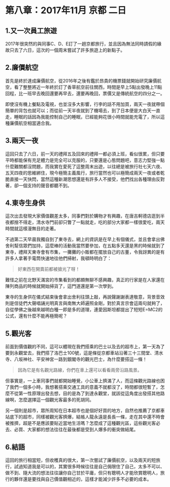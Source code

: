 # 第八章：2017年11月 京都 二日

## 1.又一次員工旅遊
2017年很突然的與同事C、D、E訂了一趟京都旅行，並且因為無法同時請假的緣故只去了六日，這次的一個周末嘗試了許多旅遊上的新點子。

## 2.廉價航空
首先是終於達成廉價航空，從2016年之後有鑑於昂貴的機票錢就開始研究廉價航空，看了整整將近一年終於訂了香草航空前往關西，時間是早上5點出發晚上11點回程，比一班早去晚回還要再早去，還要再晚回，票價又是傳統航空的四分之一。

即使沒有機上餐點及電視，也並沒多大影響，行李的話不用加買，兩天一夜就帶個簡單的背包也就可以；而從前一天半夜就到了機場去，到了日本便是大白天一直走，睡眠的話因為我能控制自己的睡眠，已經能夠花很小時間就能充電了，所以這種廉價航空相當適合我。

## 3.兩天一夜
這回只去了六日，前一天的禮拜五及回來的禮拜一都必須上班，看似很累，但只要平時都能保有充足體力是完全可以克服的，只要還是心態問題吧，意志力堅強一點什麼難關都沒問題，而我實在愛死了這整周末出遊，以往總是被旅行社七天六夜、五天四夜的思維綁住，現今極簡主義風行，旅行當然也可以極簡成兩天一夜或者乾脆直接一天快閃，當然這種新潮思想還是有許多人不接受，他們找出各種理由反對著，卻一個支持的聲音都聽不到。

## 4.東寺生身供
這次出去發現大家價值觀差太多，同事們對於購物才有興趣，在唐吉軻德店逛到半夜都捨不得走，清水寺門前卻只瞥了一點就走，吃的部分大家都一樣很愛吃，兩天時間就這樣漫無目的走著。

不過第二天早晨我獨自到了東寺去，網上的資訊是在早上有個儀式，並且會拿出佛舍利幫信眾們加持，這麼棒的活動我當然要參加，在五點多天還是黑的時候就到了東寺，禮拜天東寺會有市集，一攤攤的小販都在擺放自己的古董，令我訝異的是有許多人拿著手電筒快速地往他們掃射，我頓時明白了：

> 好東西在開賣前都被搶光了呀！

難怪之前在北野天滿宮的市集看到的都頗無聊不感興趣，真正的行家是在人家還在陳列商品的時候就開始掃貨了，這門道還是第一次學到。

東寺的生身供在儀式結束後會拿出舍利往頭上敲，再說聲謝謝表達敬意，背景音效則是信徒們大聲唱誦光明真言與南無大師遍照金剛，對於真言宗會這兩句就夠了，自從學佛之後越來越明白種一即是多的道理，連愛因斯坦都提出了短短E=MC2的公式，還有什麼不能再極簡呢？

## 5.觀光客
前面到價值觀的不同，這可以體現在我們搭乘的巴士以及去的超市上，第一天為了要到永觀堂去，我們搭了洛巴士100號，這是條從京都車站沿著三十三間堂、清水寺、八坂神社、平安神宮一路到銀閣寺的觀光巴士，為什麼要搭這一條！

> 因為它是有名觀光路線，你們在車上還可以看看兩旁沿路風景。

但事實是，一上車同事們就都開始睡覺，小公車上擠滿了人，而這條觀光路線也困了我們一個多小時，我想著搭乘交通工具的意義不就都沒了，時間都很短暫了，怎麼不從第一性原理出發去想，目的是為了到達永觀堂，就該從這角度出發搭其他路線啊，怎麼選擇這一個觀光客最多的死胡同。

另一個則是超市，眾所周知在日本超市也是個好好買的地方，自然也推薦了京都車站底下的超市，同樣被觀光客擠爆，結帳人龍永遠是長長一條，走在其中還不時會被推擠，超是不是應該要貼近當地生活嗎？怎麼成了這種觀光區，這些觀光客必去、必買、大家都的想法往往在最後都是受到人爆多的衝突做結尾。

## 6.結語
這回的旅行相當短，但收穫真的很大，第一次嘗試了廉價航空，以及兩天的短旅行，試過知道我是可以的，其實很多時候往往是自己侷限住了自己，太多不可以、做不到、隨大流的想法往往讓你自己甘於平庸，但只有聰明人才能欣賞聰明人，旅行的夥伴還是要找與自己價值觀相近的，這樣才能減少許多不必要的成本。
